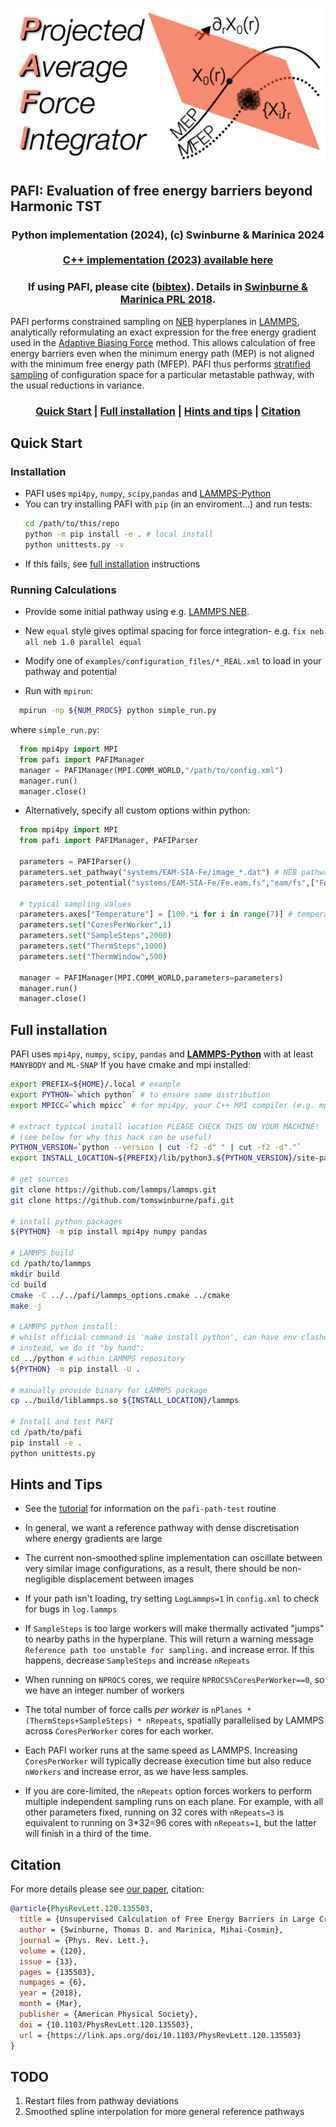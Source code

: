 <img src="doc/pafi_title.png" width=500></img>
<h2> PAFI: Evaluation of free energy barriers beyond Harmonic TST</h2>
<h3 align='center'>
Python implementation (2024), (c) Swinburne & Marinica 2024<br><br>
<a href="https://github.com/tomswinburne/pafi/tree/cpp-2023">C++ implementation (2023) available here</a>
<h3 align="center">If using PAFI, please cite (<a href="#citation">bibtex</a>). Details in 
<a href="https://journals.aps.org/prl/abstract/10.1103/PhysRevLett.120.135503" target="_new">Swinburne & Marinica PRL 2018</a>.
</h3>
PAFI performs constrained sampling on <a href="https://docs.lammps.org/fix_neb.html" target="_new">NEB</a> hyperplanes in 
<a href="https://docs.lammps.org" target="_new">LAMMPS</a>, 
analytically reformulating an exact expression for the free energy gradient used in the
<a href="https://pubs.acs.org/doi/10.1021/jp506633n" target="_new">Adaptive Biasing Force</a> method.
This allows calculation of free energy barriers even when the minimum energy path (MEP)
is not aligned with the minimum free energy path (MFEP). PAFI thus performs
<a href="https://en.wikipedia.org/wiki/Stratified_sampling" target="_new">stratified sampling</a> of configuration 
space for a particular metastable pathway, with the usual reductions in variance.
</br>
<h3 align="center">
<a href="#quick-start">Quick Start</a>
| <a href="#full-installation">Full installation</a>
| <a href="#hints-and-tips">Hints and tips</a>
| <a href="#citation">Citation</a>
</h3>

## Quick Start
### Installation
- PAFI uses `mpi4py`, `numpy`, `scipy`,`pandas` and <a href="https://docs.lammps.org/Python_head.html" target="_new">LAMMPS-Python</a>
- You can try installing PAFI with `pip` (in an enviroment...) and run tests:
	```bash
  cd /path/to/this/repo
  python -m pip install -e . # local install
  python unittests.py -v
	```
- If this fails, see <a href="#full-installation">full installation</a> instructions

### Running Calculations
- Provide some initial pathway using e.g. <a href="http://lammps.sandia.gov/doc/neb.html" target="_new">LAMMPS NEB</a>. 

- New `equal` style gives optimal spacing for force integration- e.g. `fix neb all neb 1.0 parallel equal`

- Modify one of `examples/configuration_files/*_REAL.xml` to load in your pathway and potential

- Run with `mpirun`:
```bash
  mpirun -np ${NUM_PROCS} python simple_run.py
```
where `simple_run.py`:
```python
  from mpi4py import MPI
  from pafi import PAFIManager
  manager = PAFIManager(MPI.COMM_WORLD,"/path/to/config.xml")
  manager.run()
  manager.close()
  ```

- Alternatively, specify all custom options within python:
```python
  from mpi4py import MPI
  from pafi import PAFIManager, PAFIParser

  parameters = PAFIParser()
  parameters.set_pathway("systems/EAM-SIA-Fe/image_*.dat") # NEB pathway
  parameters.set_potential("systems/EAM-SIA-Fe/Fe.eam.fs","eam/fs",["Fe"]) # Potential
  
  # typical sampling values
  parameters.axes["Temperature"] = [100.*i for i in range(7)] # temperature range
  parameters.set("CoresPerWorker",1)
  parameters.set("SampleSteps",2000)
  parameters.set("ThermSteps",1000)
  parameters.set("ThermWindow",500)

  manager = PAFIManager(MPI.COMM_WORLD,parameters=parameters)
  manager.run()
  manager.close()
```

## Full installation
PAFI uses `mpi4py`, `numpy`, `scipy`, `pandas` and <b><a href="https://docs.lammps.org/Python_head.html" target="_new">LAMMPS-Python</a></b> with at least `MANYBODY` and `ML-SNAP`
If you have cmake and mpi installed:
```bash
export PREFIX=${HOME}/.local # example
export PYTHON=`which python` # to ensure same distribution
export MPICC=`which mpicc` # for mpi4py, your C++ MPI compiler (e.g. mpicc / mpiicc for intel)

# extract typical install location PLEASE CHECK THIS ON YOUR MACHINE!
# (see below for why this hack can be useful)
PYTHON_VERSION=`python --version | cut -f2 -d" " | cut -f2 -d"."`
export INSTALL_LOCATION=${PREFIX}/lib/python3.${PYTHON_VERSION}/site-packages

# get sources
git clone https://github.com/lammps/lammps.git
git clone https://github.com/tomswinburne/pafi.git

# install python packages
${PYTHON} -m pip install mpi4py numpy pandas

# LAMMPS build 
cd /path/to/lammps
mkdir build
cd build
cmake -C ../../pafi/lammps_options.cmake ../cmake
make -j

# LAMMPS python install: 
# whilst official command is 'make install python', can have env clashes
# instead, we do it "by hand":
cd ../python # within LAMMPS repository
${PYTHON} -m pip install -U .

# manually provide binary for LAMMPS package
cp ../build/liblammps.so ${INSTALL_LOCATION}/lammps

# Install and test PAFI
cd /path/to/pafi
pip install -e .
python unittests.py
```

## Hints and Tips

- See the [tutorial](TUTORIAL.md) for information on the `pafi-path-test` routine

- In general, we want a reference pathway with dense discretisation where energy gradients are large

- The current non-smoothed spline implementation can oscillate between very similar image configurations, as a result, there should be non-negligible displacement between images

- If your path isn't loading, try setting `LogLammps=1` in `config.xml` to check for bugs in `log.lammps`

- If `SampleSteps` is too large workers will make thermally activated "jumps" to nearby paths in the hyperplane. This will return a warning message `Reference path too unstable for sampling.`
 and increase error. If this happens, decrease `SampleSteps` and increase `nRepeats`

- When running on `NPROCS` cores, we require `NPROCS%CoresPerWorker==0`, so we have an integer number of workers

- The total number of force calls *per worker* is `nPlanes * (ThermSteps+SampleSteps) * nRepeats`, spatially parallelised by LAMMPS across `CoresPerWorker` cores for each worker.

- Each PAFI worker runs at the same speed as LAMMPS. Increasing `CoresPerWorker` will typically decrease execution time but also reduce `nWorkers` and increase error, as we have less samples.

- If you are core-limited, the `nRepeats` option forces workers to perform multiple independent sampling runs on each plane. For example, with all other parameters fixed, running on 32 cores with `nRepeats=3` is equivalent to running on 3*32=96 cores with  `nRepeats=1`, but the latter will finish in a third of the time.


## Citation
For more details please see <a href="https://journals.aps.org/prl/abstract/10.1103/PhysRevLett.120.135503" target="_new">our paper</a>, citation:
```bibtex
@article{PhysRevLett.120.135503,
  title = {Unsupervised Calculation of Free Energy Barriers in Large Crystalline Systems},
  author = {Swinburne, Thomas D. and Marinica, Mihai-Cosmin},
  journal = {Phys. Rev. Lett.},
  volume = {120},
  issue = {13},
  pages = {135503},
  numpages = {6},
  year = {2018},
  month = {Mar},
  publisher = {American Physical Society},
  doi = {10.1103/PhysRevLett.120.135503},
  url = {https://link.aps.org/doi/10.1103/PhysRevLett.120.135503}
}
```


## TODO
1. Restart files from pathway deviations
2. Smoothed spline interpolation for more general reference pathways

